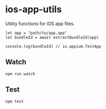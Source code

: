 ios-app-utils
===================

Utility functions for iOS app files.

```
let app = "path/to/app.app"
let bundleId = await extractBundleId(app)

console.log(bundleId) // io.appium.TestApp
```

## Watch

```
npm run watch
```

## Test

```
npm test
```
